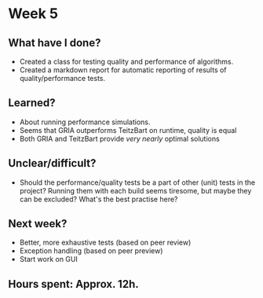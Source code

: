 # Week 5

## What have I done?
* Created a class for testing quality and performance of algorithms.
* Created a markdown report for automatic reporting of results of quality/performance tests.

## Learned?
* About running performance simulations.
* Seems that GRIA outperforms TeitzBart on runtime, quality is equal
* Both GRIA and TeitzBart provide *very nearly* optimal solutions

## Unclear/difficult?  
* Should the performance/quality tests be a part of other (unit) tests in the project? Running them with each build seems tiresome, but maybe they can be excluded? What's the best practise here?

## Next week?
* Better, more exhaustive tests (based on peer review)
* Exception handling (based on peer preview)
* Start work on GUI

## Hours spent: Approx. 12h.